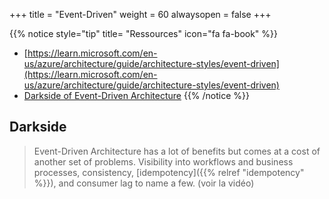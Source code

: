+++
title = "Event-Driven"
weight = 60
alwaysopen = false
+++

{{% notice style="tip" title= "Ressources" icon="fa fa-book" %}}
- [https://learn.microsoft.com/en-us/azure/architecture/guide/architecture-styles/event-driven](https://learn.microsoft.com/en-us/azure/architecture/guide/architecture-styles/event-driven)
- [Darkside of Event-Driven Architecture](https://youtu.be/tWyXNJ8EJTY)
  {{% /notice %}}

## Darkside


> Event-Driven Architecture has a lot of benefits but comes at a cost of another set of problems. Visibility into workflows and business processes, consistency, [idempotency]({{% relref "idempotency" %}}), and consumer lag to name a few.
> (voir la vidéo)